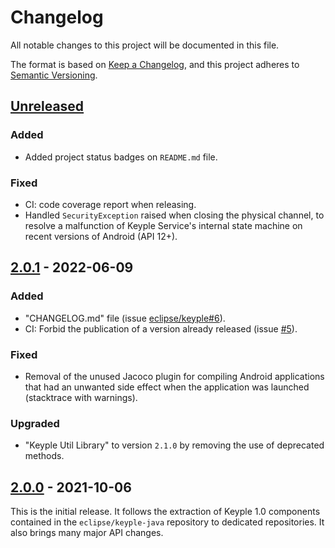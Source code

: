 # Changelog
All notable changes to this project will be documented in this file.

The format is based on [Keep a Changelog](https://keepachangelog.com/en/1.0.0/),
and this project adheres to [Semantic Versioning](https://semver.org/spec/v2.0.0.html).

## [Unreleased]
### Added
- Added project status badges on `README.md` file.
### Fixed
- CI: code coverage report when releasing.
- Handled `SecurityException` raised when closing the physical channel, to resolve a malfunction of Keyple Service's 
  internal state machine on recent versions of Android (API 12+).

## [2.0.1] - 2022-06-09
### Added
- "CHANGELOG.md" file (issue [eclipse/keyple#6]).
- CI: Forbid the publication of a version already released (issue [#5]).
### Fixed
- Removal of the unused Jacoco plugin for compiling Android applications that had an unwanted side effect when the application was launched (stacktrace with warnings).
### Upgraded
- "Keyple Util Library" to version `2.1.0` by removing the use of deprecated methods.

## [2.0.0] - 2021-10-06
This is the initial release.
It follows the extraction of Keyple 1.0 components contained in the `eclipse/keyple-java` repository to dedicated repositories.
It also brings many major API changes.

[unreleased]: https://github.com/eclipse/keyple-plugin-android-nfc-java-lib/compare/2.0.1...HEAD
[2.0.1]: https://github.com/eclipse/keyple-plugin-android-nfc-java-lib/compare/2.0.0...2.0.1
[2.0.0]: https://github.com/eclipse/keyple-plugin-android-nfc-java-lib/releases/tag/2.0.0

[#5]: https://github.com/eclipse/keyple-plugin-android-nfc-java-lib/issues/5

[eclipse/keyple#6]: https://github.com/eclipse/keyple/issues/6